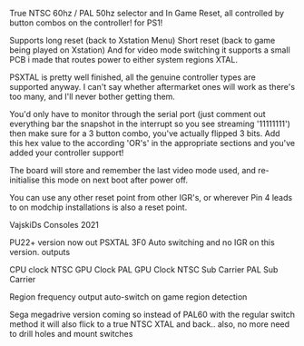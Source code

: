 True NTSC 60hz / PAL 50hz selector and In Game Reset, all controlled by button combos on the controller! for PS1!

Supports long reset (back to Xstation Menu)
Short reset (back to game being played on Xstation)
And for video mode switching it supports a small PCB i made that routes power to either system regions XTAL.

PSXTAL is pretty well finished, all the genuine controller types are supported anyway. I can't say whether aftermarket ones will work as there's too many, and I'll never bother getting them.

You'd only have to monitor through the serial port (just comment out everything bar the snapshot in the interrupt so you see streaming '11111111') then make sure for a 3 button combo, you've actually flipped 3 bits. Add this hex value to the according 'OR's' in the appropriate sections and you've added your controller support!

The board will store and remember the last video mode used, and re-initialise this mode on next boot after power off.

You can use any other reset point from other IGR's, or wherever Pin 4 leads to on modchip installations is also a reset point.

VajskiDs Consoles 2021


PU22+ version now out PSXTAL 3F0
Auto switching and no IGR on this version.
outputs

CPU clock 
NTSC GPU Clock 
PAL GPU Clock 
NTSC Sub Carrier 
PAL Sub Carrier 

Region frequency output auto-switch 
on game region detection 







Sega megadrive version coming so instead of PAL60 with the 
regular switch method it will also flick to a true NTSC
XTAL and back.. also, no more need to drill holes and mount switches



